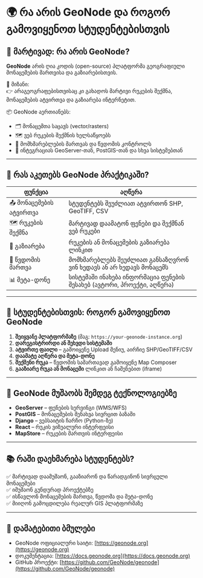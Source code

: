 # 🌍 რა არის GeoNode და როგორ გამოვიყენოთ სტუდენტებისთვის

## 🧾 მარტივად: რა არის GeoNode?

**GeoNode** არის ღია კოდის (open-source) პლატფორმა გეოგრაფიული მონაცემების მართვისა და გაზიარებისთვის.

🎯 მიზანი:  
👉 არაგეოგრაფებისთვისაც კი გახადოს მარტივი რუკების შექმნა, მონაცემების ატვირთვა და გაზიარება ინტერნეტით.

📦 GeoNode აერთიანებს:
- 🗂️ მონაცემთა საცავს (vector/rasters)
- 🗺️ ვებ რუკების შექმნის ხელსაწყოებს
- 👥 მომხმარებლების მართვას და წვდომის კონტროლს
- 🔗 ინტეგრაციას GeoServer-თან, PostGIS-თან და სხვა სისტემებთან

---

## 🚀 რას აკეთებს GeoNode პრაქტიკაში?

| ფუნქცია | აღწერა |
|--------|--------|
| 📤 მონაცემების ატვირთვა | სტუდენტებს შეუძლიათ ატვირთონ SHP, GeoTIFF, CSV |
| 🗺️ რუკების შექმნა | მარტივად დაამატონ ფენები და შექმნან ვებ რუკები |
| 👥 გაზიარება | რუკების ან მონაცემების გაზიარება ლინკით |
| 🔐 წვდომის მართვა | მომხმარებლებს შეუძლიათ განსაზღვრონ ვინ ხედავს ან არ ხედავს მონაცემს |
| 📊 მეტა-დონე | სისტემაში ინახება ინფორმაცია ფენების შესახებ (ავტორი, პროექტი, აღწერა) |

---

## 🧪 სტუდენტებისთვის: როგორ გამოვიყენოთ GeoNode

1. **შეიყვანე პლატფორმაზე** (მაგ: `https://your-geonode-instance.org`)
2. **დარეგისტრირდი ან შეხვდი სისტემაში**
3. **ატვირთე ფაილი** – გამოიყენე Upload მენიუ, აირჩიე SHP/GeoTIFF/CSV
4. **დაამატე აღწერა და მეტა-დონე**
5. **შექმენი რუკა** – წვდომის სამართავად გამოიყენე Map Composer
6. **გააზიარე რუკა ან მონაცემი** ლინკით ან ჩაშენებით (iframe)

---

## 🔧 GeoNode მუშაობს შემდეგ ტექნოლოგიებზე

- **GeoServer** – ფენების სერვინგი (WMS/WFS)
- **PostGIS** – მონაცემების შენახვა სივრცით ბაზაში
- **Django** – ვებსაიტის ჩარჩო (Python-ზე)
- **React** – რუკის ვიზუალური ინტერფეისი
- **MapStore** – რუკების მართვის ინტერფეისი

---

## 📚 რაში დაეხმარება სტუდენტებს?

✅ მარტივად დაამუშაონ, გააზიარონ და წარადგინონ სივრცული მონაცემები  
✅ იმუშაონ გუნდურად პროექტებზე  
✅ ისწავლონ მონაცემების მართვა, წვდომა და მეტა-დონე  
✅ მიიღონ გამოცდილება რეალურ GIS პლატფორმაზე

---

## 🔗 დამატებითი ბმულები

- GeoNode ოფიციალური საიტი: [https://geonode.org](https://geonode.org)
- დოკუმენტაცია: [https://docs.geonode.org](https://docs.geonode.org)
- GitHub პროექტი: [https://github.com/GeoNode/geonode](https://github.com/GeoNode/geonode)

